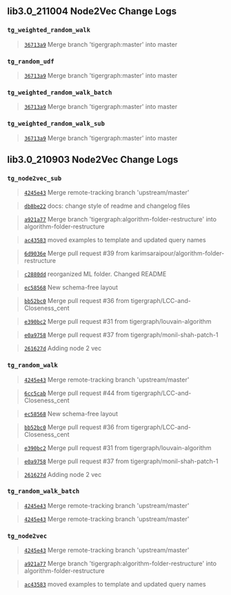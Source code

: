 
## lib3.0_211004 Node2Vec Change Logs

### `tg_weighted_random_walk`

> [`36713a9`](https://github.com/tigergraph/gsql-graph-algorithms/commit/36713a9882094e177456795cda8173faf2fc8ce2) Merge branch 'tigergraph:master' into master

### `tg_random_udf`

> [`36713a9`](https://github.com/tigergraph/gsql-graph-algorithms/commit/36713a9882094e177456795cda8173faf2fc8ce2) Merge branch 'tigergraph:master' into master

### `tg_weighted_random_walk_batch`

> [`36713a9`](https://github.com/tigergraph/gsql-graph-algorithms/commit/36713a9882094e177456795cda8173faf2fc8ce2) Merge branch 'tigergraph:master' into master

### `tg_weighted_random_walk_sub`

> [`36713a9`](https://github.com/tigergraph/gsql-graph-algorithms/commit/36713a9882094e177456795cda8173faf2fc8ce2) Merge branch 'tigergraph:master' into master



## lib3.0_210903 Node2Vec Change Logs

### `tg_node2vec_sub`

> [`4245e43`](https://github.com/tigergraph/gsql-graph-algorithms/commit/4245e43a22b913d135841349a2b0754e7ab8968e) Merge remote-tracking branch 'upstream/master'

> [`db8be22`](https://github.com/tigergraph/gsql-graph-algorithms/commit/db8be22995734581d3289b84fd9a8bf4c3421298) docs: change style of readme and changelog files

> [`a921a77`](https://github.com/tigergraph/gsql-graph-algorithms/commit/a921a7756247fa0e55d807a0245ecf102401ab45) Merge branch 'tigergraph:algorithm-folder-restructure' into algorithm-folder-restructure

> [`ac43583`](https://github.com/tigergraph/gsql-graph-algorithms/commit/ac435831c1e0f8a254f52dfa1390d2e3b48f161f) moved examples to template and updated query names

> [`6d9036e`](https://github.com/tigergraph/gsql-graph-algorithms/commit/6d9036e833bb3f04a886e5c17dd29752b9e2cd48) Merge pull request #39 from karimsaraipour/algorithm-folder-restructure

> [`c2880dd`](https://github.com/tigergraph/gsql-graph-algorithms/commit/c2880dd1b6dc23ba028f9b1898e323406c84fa6b) reorganized ML folder. Changed README

> [`ec58568`](https://github.com/tigergraph/gsql-graph-algorithms/commit/ec58568cdd7e608bd7af13d6bce2eaf781c9798f) New schema-free layout

> [`bb52bc0`](https://github.com/tigergraph/gsql-graph-algorithms/commit/bb52bc0903ffd2684b70b9fb7499f8b3749f0f6b) Merge pull request #36 from tigergraph/LCC-and-Closeness_cent

> [`e390bc2`](https://github.com/tigergraph/gsql-graph-algorithms/commit/e390bc2300f9deab0bd612a40ba386c5306d2525) Merge pull request #31 from tigergraph/louvain-algorithm

> [`e0a9758`](https://github.com/tigergraph/gsql-graph-algorithms/commit/e0a9758b608dd68420b69706b9fbd6f492b99000) Merge pull request #37 from tigergraph/monil-shah-patch-1

> [`261627d`](https://github.com/tigergraph/gsql-graph-algorithms/commit/261627d240eac286295f50aae21792309d3759ab) Adding node 2 vec

### `tg_random_walk`

> [`4245e43`](https://github.com/tigergraph/gsql-graph-algorithms/commit/4245e43a22b913d135841349a2b0754e7ab8968e) Merge remote-tracking branch 'upstream/master'

> [`6cc5cab`](https://github.com/tigergraph/gsql-graph-algorithms/commit/6cc5cab0086dbf8a33f6008b898ed75700322358) Merge pull request #44 from tigergraph/LCC-and-Closeness_cent

> [`ec58568`](https://github.com/tigergraph/gsql-graph-algorithms/commit/ec58568cdd7e608bd7af13d6bce2eaf781c9798f) New schema-free layout

> [`bb52bc0`](https://github.com/tigergraph/gsql-graph-algorithms/commit/bb52bc0903ffd2684b70b9fb7499f8b3749f0f6b) Merge pull request #36 from tigergraph/LCC-and-Closeness_cent

> [`e390bc2`](https://github.com/tigergraph/gsql-graph-algorithms/commit/e390bc2300f9deab0bd612a40ba386c5306d2525) Merge pull request #31 from tigergraph/louvain-algorithm

> [`e0a9758`](https://github.com/tigergraph/gsql-graph-algorithms/commit/e0a9758b608dd68420b69706b9fbd6f492b99000) Merge pull request #37 from tigergraph/monil-shah-patch-1

> [`261627d`](https://github.com/tigergraph/gsql-graph-algorithms/commit/261627d240eac286295f50aae21792309d3759ab) Adding node 2 vec

### `tg_random_walk_batch`

> [`4245e43`](https://github.com/tigergraph/gsql-graph-algorithms/commit/4245e43a22b913d135841349a2b0754e7ab8968e) Merge remote-tracking branch 'upstream/master'

> [`4245e43`](https://github.com/tigergraph/gsql-graph-algorithms/commit/4245e43a22b913d135841349a2b0754e7ab8968e) Merge remote-tracking branch 'upstream/master'

### `tg_node2vec`

> [`4245e43`](https://github.com/tigergraph/gsql-graph-algorithms/commit/4245e43a22b913d135841349a2b0754e7ab8968e) Merge remote-tracking branch 'upstream/master'

> [`a921a77`](https://github.com/tigergraph/gsql-graph-algorithms/commit/a921a7756247fa0e55d807a0245ecf102401ab45) Merge branch 'tigergraph:algorithm-folder-restructure' into algorithm-folder-restructure

> [`ac43583`](https://github.com/tigergraph/gsql-graph-algorithms/commit/ac435831c1e0f8a254f52dfa1390d2e3b48f161f) moved examples to template and updated query names
